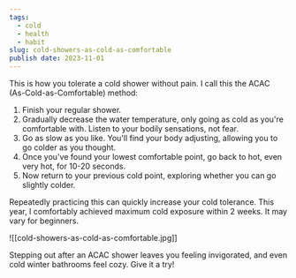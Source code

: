 ```yaml
---
tags:
  - cold
  - health
  - habit
slug: cold-showers-as-cold-as-comfortable
publish date: 2023-11-01
---
```

This is how you tolerate a cold shower without pain. I call this the ACAC (As-Cold-as-Comfortable) method:

1. Finish your regular shower.
2. Gradually decrease the water temperature, only going as cold as you're comfortable with. Listen to your bodily sensations, not fear.
3. Go as slow as you like. You'll find your body adjusting, allowing you to go colder as you thought. 
5. Once you've found your lowest comfortable point, go back to hot, even very hot, for 10-20 seconds.
6. Now return to your previous cold point, exploring whether you can go slightly colder.

Repeatedly practicing this can quickly increase your cold tolerance. This year, I comfortably achieved maximum cold exposure within 2 weeks. It may vary for beginners.

![[cold-showers-as-cold-as-comfortable.jpg]]

Stepping out after an ACAC shower leaves you feeling invigorated, and even cold winter bathrooms feel cozy. Give it a try!